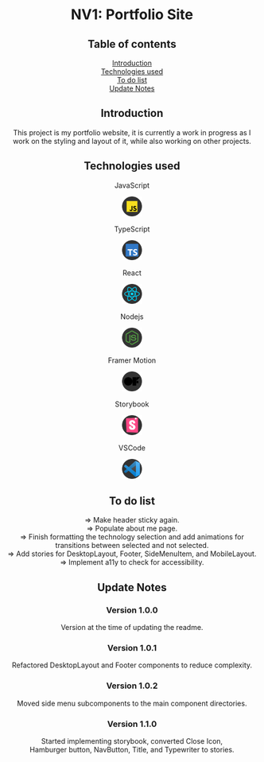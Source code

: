 <div align=center>

# NV1: Portfolio Site

## Table of contents

[Introduction](#introduction)  
[Technologies used](#technologies-used)  
[To do list](#to-do-list)  
[Update Notes](#update-notes)

## Introduction

This project is my portfolio website, it is currently a work in progress as I work on the styling and layout of it, while also working on other projects.

## Technologies used

JavaScript

<figure>
  <img src="/src/assets/images/Technologies/javascript.svg" alt="JavaScript" width="40" height="40">
</figure>

TypeScript

<figure>
  <img src="/src/assets/images/Technologies/typescript.svg" alt="TypeScript" width="40" height="40">
</figure>

React

<figure>
  <img src="/src/assets/images/Technologies/react.svg" alt="React" width="40" height="40">
</figure>

Nodejs

<figure>
  <img src="/src/assets/images/Technologies/nodejs-icon.svg" alt="Nodejs" width="40" height="40">
</figure>

Framer Motion

<figure>
  <img src="/src/assets/images/Technologies/framermotion.svg" alt="Framer Motion" width="40" height="40">
</figure>

Storybook

<figure>
  <img src="/src/assets/images/Technologies/storybook.svg" alt="storybook" width="40" height="40">
</figure>

VSCode

<figure>
  <img src="/src/assets/images/Technologies/vscode.svg" alt="VS Code" width="40" height="40">
</figure>

## To do list

=> Make header sticky again.  
=> Populate about me page.  
=> Finish formatting the technology selection and add animations for transitions between selected and not selected.  
=> Add stories for DesktopLayout, Footer, SideMenuItem, and MobileLayout.
=> Implement a11y to check for accessibility.

## Update Notes

<!-- Version MAJOR.MINOR.PATCH -->

### Version 1.0.0 <!-- omit in toc -->

Version at the time of updating the readme.

### Version 1.0.1 <!-- omit in toc -->

Refactored DesktopLayout and Footer components to reduce complexity.

### Version 1.0.2 <!-- omit in toc -->

Moved side menu subcomponents to the main component directories.

### Version 1.1.0 <!-- omit in toc -->

Started implementing storybook, converted Close Icon,  
Hamburger button, NavButton, Title, and Typewriter to stories.

</div>
